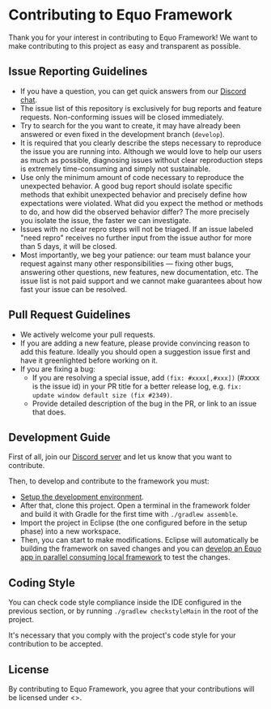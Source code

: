# Contributing to Equo Framework

Thank you for your interest in contributing to Equo Framework! We want to make contributing to this project as easy and transparent as
possible.

## Issue Reporting Guidelines

* If you have a question, you can get quick answers from our [Discord chat](https://discord.gg/fFEEhm8etB).
* The issue list of this repository is exclusively for bug reports and feature requests. Non-conforming issues will be closed immediately.
* Try to search for the you want to create, it may have already been answered or even fixed in the development branch (`develop`).
* It is required that you clearly describe the steps necessary to reproduce the issue you are running into. Although we would love to help our users as much as possible, diagnosing issues without clear reproduction steps is extremely time-consuming and simply not sustainable.
* Use only the minimum amount of code necessary to reproduce the unexpected behavior. A good bug report should isolate specific methods that exhibit unexpected behavior and precisely define how expectations were violated. What did you expect the method or methods to do, and how did the observed behavior differ? The more precisely you isolate the issue, the faster we can investigate.
* Issues with no clear repro steps will not be triaged. If an issue labeled "need repro" receives no further input from the issue author for more than 5 days, it will be closed.
* Most importantly, we beg your patience: our team must balance your request against many other responsibilities — fixing other bugs, answering other questions, new features, new documentation, etc. The issue list is not paid support and we cannot make guarantees about how fast your issue can be resolved.

## Pull Request Guidelines

* We actively welcome your pull requests.
* If you are adding a new feature, please provide convincing reason to add this feature. Ideally you should open a suggestion issue first and have it greenlighted before working on it.
* If you are fixing a bug:
  * If you are resolving a special issue, add `(fix: #xxxx[,#xxx])` (#xxxx is the issue id) in your PR title for a better release log, e.g. `fix: update window default size (fix #2349)`.
  * Provide detailed description of the bug in the PR, or link to an issue that does.

## Development Guide

First of all, join our [Discord server](https://discord.gg/fFEEhm8etB) and let us know that you want to contribute.

Then, to develop and contribute to the framework you must:

* [Setup the development environment](setup-environment.md).
* After that, clone this project. Open a terminal in the framework folder and build it with Gradle for the first time with `./gradlew assemble`.
* Import the project in Eclipse (the one configured before in the setup phase) into a new workspace.
* Then, you can start to make modifications. Eclipse will automatically be building the framework on saved changes and you can [develop an Equo app in parallel consuming local framework](develop-app-in-parallel.md) to test the changes.

## Coding Style

You can check code style compliance inside the IDE configured in the previous section, or by running `./gradlew checkstyleMain` in the root of the project.

It's necessary that you comply with the project's code style for your contribution to be accepted.

## License

By contributing to Equo Framework, you agree that your contributions will be licensed
under <<placeholder to our license>>.
